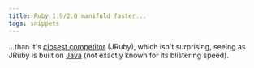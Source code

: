 ```yaml
---
title: Ruby 1.9/2.0 manifold faster...
tags: snippets
---
```


...than it's [closest competitor](http://antoniocangiano.com/2007/12/03/the-great-ruby-shootout/) (JRuby), which isn't surprising, seeing as JRuby is built on [Java](http://wincent.com/wiki/Java) (not exactly known for its blistering speed).
